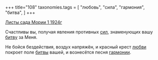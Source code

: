+++
title="108"
taxonomies.tags = [
 "любовь",
 "сила",
 "гармония",
 "битва",
]
+++

[Листы сада Мории 1 1924г](/agni/1924)

Счастливы вы, получая явления противных [сил](/tags/сила), знаменующих вашу [битву](/tags/битва) за Меня.   

Не бойся бездействия, воздух напряжён, и красный крест [любви](/tags/любовь) покроет поле [битвы](/tags/битва) вашей, и вознесётся песня [гармонии](/tags/гармония).   

